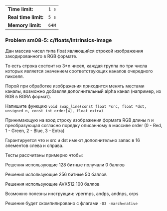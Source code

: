 |                      |       |
|----------------------|-------|
| **Time limit:**      | `1 s` |
| **Real time limit:** | `5 s` |
| **Memory limit:**    | `64M` |


### Problem sm08-5: c/floats/intrinsics-image

Дан массив чисел типа float являющийся строкой изображения закодированного в RGB формате.

То есть строка состоит из 3*n чисел, каждая группа по три числа которых является значением
соответствующих каналов очередного пикселя.

Порой при обработке изображения приходится менять местами каналы, возможно добавляя дополнительный
alpha канал (например, из RGB в BGRA формат).

Напишите функцию `void swap_line(const float *src, float *dst, unsigned n, const int order[4], float
extra)`

Принимающую на вход строку изображения формата RGB длины n и преобразующая согласно порядку
описанному в массиве order (0 - Red, 1 - Green, 2 - Blue, 3 - Extra)

Гарантируется что и src и dst имеют дополнительно запас в 16 элементов слева и справа.

Тесты рассчитаны примерно чтобы:

Решения использующие 128 битные получали 0 баллов

Решения использующие 256 битные 50 баллов

Решения использующие AVX512 100 баллов

Возможно полезны инструкции: vpermps, andps, andnps, orps

Решение будет скомпилировано с флагами `-O3 -march=native`


